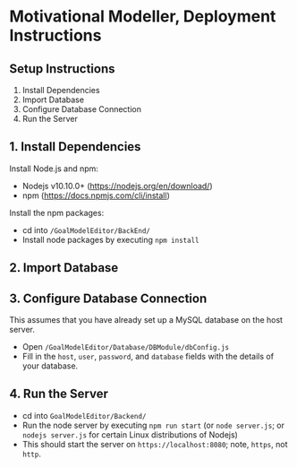 # Motivational Modeller, Deployment Instructions

## Setup Instructions

1. Install Dependencies
2. Import Database
3. Configure Database Connection
4. Run the Server

## 1. Install Dependencies

Install Node.js and npm:
* Nodejs v10.10.0+ (https://nodejs.org/en/download/)
* npm (https://docs.npmjs.com/cli/install)

Install the npm packages:
* cd into `/GoalModelEditor/BackEnd/`
* Install node packages by executing `npm install`

## 2. Import Database

## 3. Configure Database Connection
This assumes that you have already set up a MySQL database on the host server.
* Open `/GoalModelEditor/Database/DBModule/dbConfig.js`
* Fill in the `host`, `user`, `password`, and `database` fields with the details of your database.

## 4. Run the Server
* cd into `GoalModelEditor/Backend/`
* Run the node server by executing `npm run start` (or `node server.js`; or `nodejs server.js` for certain Linux distributions of Nodejs)
* This should start the server on `https://localhost:8080`; note, `https`, not `http`.
